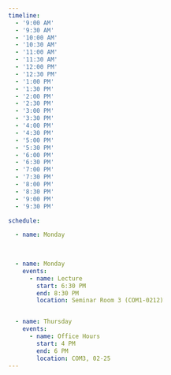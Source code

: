 ```yaml
---
timeline:
  - '9:00 AM'
  - '9:30 AM'
  - '10:00 AM'
  - '10:30 AM'
  - '11:00 AM'
  - '11:30 AM'
  - '12:00 PM'
  - '12:30 PM'
  - '1:00 PM'
  - '1:30 PM'
  - '2:00 PM'
  - '2:30 PM'
  - '3:00 PM'
  - '3:30 PM'
  - '4:00 PM'
  - '4:30 PM'
  - '5:00 PM'
  - '5:30 PM'
  - '6:00 PM'
  - '6:30 PM'
  - '7:00 PM'
  - '7:30 PM'
  - '8:00 PM'
  - '8:30 PM'
  - '9:00 PM'
  - '9:30 PM'

schedule:

  - name: Monday
        
 

  - name: Monday
    events:
      - name: Lecture
        start: 6:30 PM
        end: 8:30 PM
        location: Seminar Room 3 (COM1-0212)


  - name: Thursday
    events:
      - name: Office Hours
        start: 4 PM
        end: 6 PM
        location: COM3, 02-25         
---
```

